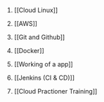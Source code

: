 1. [[Cloud Linux]]

2. [[AWS]]

3. [[Git and Github]]

4. [[Docker]]

5. [[Working of a app]]

6. [[Jenkins (CI & CD)]]

7. [[Cloud Practioner Training]]










